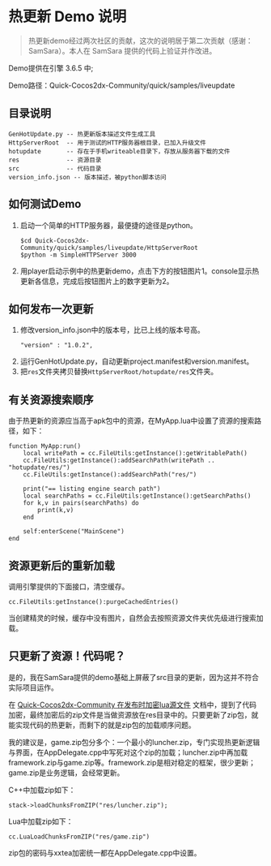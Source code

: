 # 热更新 Demo 说明

> 热更新demo经过两次社区的贡献，这次的说明居于第二次贡献（感谢：SamSara）。本人在 SamSara 提供的代码上验证并作改进。

Demo提供在引擎 3.6.5 中;

Demo路径：Quick-Cocos2dx-Community/quick/samples/liveupdate

## 目录说明

```
GenHotUpdate.py -- 热更新版本描述文件生成工具
HttpServerRoot  -- 用于测试的HTTP服务器根目录，已加入升级文件
hotupdate       -- 存在于手机writeable目录下，存放从服务器下载的文件
res             -- 资源目录
src             -- 代码目录
version_info.json -- 版本描述，被python脚本访问
```

## 如何测试Demo

1. 启动一个简单的HTTP服务器，最便捷的途径是python。
	```
    $cd Quick-Cocos2dx-Community/quick/samples/liveupdate/HttpServerRoot
    $python -m SimpleHTTPServer 3000
    ```
2. 用player启动示例中的热更新demo，点击下方的按钮图片1。console显示热更新各信息，完成后按钮图片上的数字更新为2。

## 如何发布一次更新

1. 修改version_info.json中的版本号，比已上线的版本号高。
	```
    "version" : "1.0.2",
    ```
2. 运行GenHotUpdate.py，自动更新project.manifest和version.manifest。
3. 把`res`文件夹拷贝替换`HttpServerRoot/hotupdate/res`文件夹。

## 有关资源搜索顺序

由于热更新的资源应当高于apk包中的资源，在MyApp.lua中设置了资源的搜索路径，如下：

```
function MyApp:run()
	local writePath = cc.FileUtils:getInstance():getWritablePath() 
	cc.FileUtils:getInstance():addSearchPath(writePath .. "hotupdate/res/")
	cc.FileUtils:getInstance():addSearchPath("res/")

	print("== listing engine search path")
	local searchPaths = cc.FileUtils:getInstance():getSearchPaths()
	for k,v in pairs(searchPaths) do
		print(k,v)
	end

	self:enterScene("MainScene")
end
```

## 资源更新后的重新加载

调用引擎提供的下面接口，清空缓存。

```
cc.FileUtils:getInstance():purgeCachedEntries()
```

当创建精灵的时候，缓存中没有图片，自然会去按照资源文件夹优先级进行搜索加载。

## 只更新了资源！代码呢？

是的，我在SamSara提供的demo基础上屏蔽了src目录的更新，因为这并不符合实际项目运作。

在 [Quick-Cocos2dx-Community 在发布时加密lua源文件](../encryptlua/index.md) 文档中，提到了代码加密，最终加密后的zip文件是当做资源放在res目录中的。只要更新了zip包，就能实现代码的热更新，而剩下的就是zip包的加载顺序问题。

我的建议是，game.zip包分多个：一个最小的luncher.zip，专门实现热更新逻辑与界面，在AppDelegate.cpp中写死对这个zip的加载；luncher.zip中再加载framework.zip与game.zip等。framework.zip是相对稳定的框架，很少更新；game.zip是业务逻辑，会经常更新。

C++中加载zip如下：

```
stack->loadChunksFromZIP("res/luncher.zip");
```

Lua中加载zip如下：

```
cc.LuaLoadChunksFromZIP("res/game.zip")
```

zip包的密码与xxtea加密统一都在AppDelegate.cpp中设置。